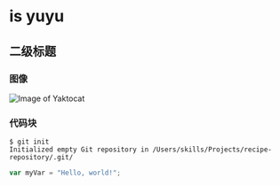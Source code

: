 # is yuyu 
## 二级标题
### 图像
![Image of Yaktocat](https://octodex.github.com/images/yaktocat.png)
### 代码块
```
$ git init
Initialized empty Git repository in /Users/skills/Projects/recipe-repository/.git/
```
``` javascript
var myVar = "Hello, world!";
```
